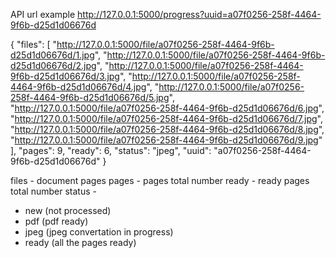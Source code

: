 API url example
http://127.0.0.1:5000/progress?uuid=a07f0256-258f-4464-9f6b-d25d1d06676d

{
  "files": [
    "http://127.0.0.1:5000/file/a07f0256-258f-4464-9f6b-d25d1d06676d/1.jpg", 
    "http://127.0.0.1:5000/file/a07f0256-258f-4464-9f6b-d25d1d06676d/2.jpg", 
    "http://127.0.0.1:5000/file/a07f0256-258f-4464-9f6b-d25d1d06676d/3.jpg", 
    "http://127.0.0.1:5000/file/a07f0256-258f-4464-9f6b-d25d1d06676d/4.jpg", 
    "http://127.0.0.1:5000/file/a07f0256-258f-4464-9f6b-d25d1d06676d/5.jpg", 
    "http://127.0.0.1:5000/file/a07f0256-258f-4464-9f6b-d25d1d06676d/6.jpg", 
    "http://127.0.0.1:5000/file/a07f0256-258f-4464-9f6b-d25d1d06676d/7.jpg", 
    "http://127.0.0.1:5000/file/a07f0256-258f-4464-9f6b-d25d1d06676d/8.jpg", 
    "http://127.0.0.1:5000/file/a07f0256-258f-4464-9f6b-d25d1d06676d/9.jpg"
  ], 
  "pages": 9, 
  "ready": 6, 
  "status": "jpeg", 
  "uuid": "a07f0256-258f-4464-9f6b-d25d1d06676d"
}

files - document pages
pages - pages total number
ready - ready pages total number
status - 
* new (not processed)
* pdf (pdf ready)
* jpeg (jpeg convertation in progress)
* ready (all the pages ready)
